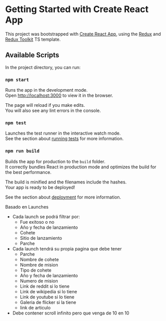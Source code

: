 # Getting Started with Create React App

This project was bootstrapped with [Create React App](https://github.com/facebook/create-react-app), using the [Redux](https://redux.js.org/) and [Redux Toolkit](https://redux-toolkit.js.org/) TS template.

## Available Scripts

In the project directory, you can run:

### `npm start`

Runs the app in the development mode.\
Open [http://localhost:3000](http://localhost:3000) to view it in the browser.

The page will reload if you make edits.\
You will also see any lint errors in the console.

### `npm test`

Launches the test runner in the interactive watch mode.\
See the section about [running tests](https://facebook.github.io/create-react-app/docs/running-tests) for more information.

### `npm run build`

Builds the app for production to the `build` folder.\
It correctly bundles React in production mode and optimizes the build for the best performance.

The build is minified and the filenames include the hashes.\
Your app is ready to be deployed!

See the section about [deployment](https://facebook.github.io/create-react-app/docs/deployment) for more information.


Basado en Launches
- Cada launch se podrá filtrar por:
    - Fue exitoso o no
    - Año y fecha de lanzamiento
    - Cohete 
    - Sitio de lanzamiento
    - Parche
- Cada launch tendrá su propia pagina que debe tener
    - Parche
    - Nombre de cohete
    - Nombre de mision
    - Tipo de cohete 
    - Año y fecha de lanzamiento
    - Numero de mision 
    - Link de reddit si lo tiene 
    - Link de wikipedia si lo tiene 
    - Link de youtube si lo tiene 
    - Galeria de flicker si la tiene 
    - link de articulo
- Debe contener scroll infinito pero que venga de 10 en 10 
